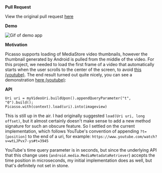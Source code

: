 **Pull Request**

View the original pull request [here](https://github.com/square/picasso/pull/657)

**Demo**

![Gif of demo app](http://g.recordit.co/6amwsenwH0.gif)

**Motivation**

Picasso supports loading of MediaStore video thumbnails, however the thumbnail generated by Android is pulled from the middle of the video.  For this project, we needed to load the first frame of a video that automatically starts when the user scrolls to the center of the screen, to avoid [this (youtube)](https://www.youtube.com/watch?v=OjrLCzgi0s8).  The end result turned out quite nicely, you can see a demonstration [here (youtube)](https://www.youtube.com/watch?v=O1paNAL7XnM):

**API**

    Uri uri = myVideoUri.buildUpon().appendQueryParameter("t", "0").build();
    Picasso.with(context).load(uri).into(imageview)

This is still up in the air.  I had originally suggested `load(Uri uri, long offset)`, but it almost certainly doesn't make sense to add a new method signature for such an obscure feature.  So I settled on the current implementation, which follows YouTube's convention of appending `?t=[position]` to the end of a uri, for example: `https://www.youtube.com/watch?v=wtLJPvx7-ys#t=3945`

YouTube's time query parameter is in seconds, but since the underlying API that this change uses (`android.media.MediaMetadataRetriever`) accepts the time position in microseconds, my initial implementation does as well, but that's definitely not set in stone.